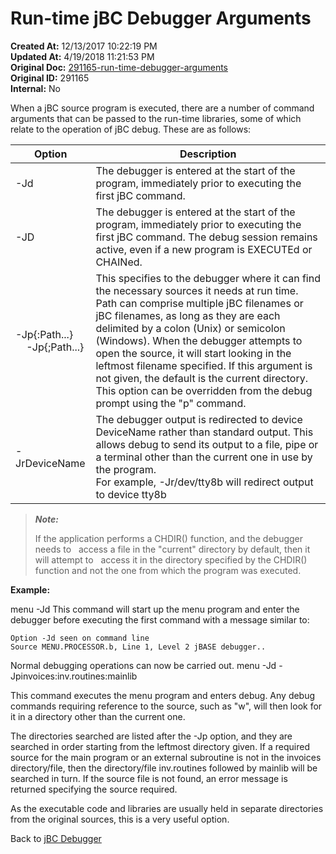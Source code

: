 # Run-time jBC Debugger Arguments

**Created At:** 12/13/2017 10:22:19 PM  
**Updated At:** 4/19/2018 11:21:53 PM  
**Original Doc:** [291165-run-time-debugger-arguments](https://docs.jbase.com/41693-debugger/291165-run-time-debugger-arguments)  
**Original ID:** 291165  
**Internal:** No  


When a jBC source program is executed, there are a number of command arguments that can be passed to the run-time libraries, some of which relate to the operation of jBC debug. These are as follows:




| **Option** | **Description** |
| --- | --- |
| -Jd<br> | The debugger is entered at the start of the program, immediately prior to executing the first jBC command.<br> |
| -JD<br> | The debugger is entered at the start of the program, immediately prior to executing the first jBC command. The debug session remains active, even if a new program is EXECUTEd or CHAINed.<br> |
| -Jp{:Path...}<br>    -Jp{;Path...}<br> | This specifies to the debugger where it can find the necessary sources it needs at run time. Path can comprise multiple jBC filenames or jBC filenames, as long as they are each delimited by a colon (Unix) or semicolon (Windows). When the debugger attempts to open the source, it will start looking in the leftmost filename specified. If this argument is not given, the default is the current directory. This option can be overridden from the debug prompt using the "p" command.<br> |
| -JrDeviceName<br> | The debugger output is redirected to device DeviceName rather than standard output. This allows debug to send its output to a file, pipe or a terminal other than the current one in use by the program.<br>For example, -Jr/dev/tty8b will redirect output to device tty8b<br> |



> ***Note:***
> 
> If the application performs a CHDIR() function, and the debugger needs to   access a file in the "current" directory by default, then it will attempt to   access it in the directory specified by the CHDIR() function and not the one from which the program was executed.


**Example:**

menu -Jd
This command will start up the menu program and enter the debugger before executing the first command with a message similar to:

```
Option -Jd seen on command line
Source MENU.PROCESSOR.b, Line 1, Level 2 jBASE debugger..
```

Normal debugging operations can now be carried out.
menu -Jd -Jpinvoices:inv.routines:mainlib

This command executes the menu program and enters debug. Any debug commands requiring reference to the source, such as "w", will then look for it in a directory other than the current one.

The directories searched are listed after the -Jp option, and they are searched in order starting from the leftmost directory given. If a required source for the main program or an external subroutine is not in the invoices directory/file, then the directory/file inv.routines followed by mainlib will be searched in turn. If the source file is not found, an error message is returned specifying the source required.

As the executable code and libraries are usually held in separate directories from the original sources, this is a very useful option.



Back to [jBC Debugger](./../introduction-to-the-jbc-debugger)

